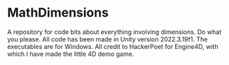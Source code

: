 # MathDimensions
A repository for code bits about everything involving dimensions. Do what you please.
All code has been made in Unity version 2022.3.19f1.
The executables are for Windows.
All credit to HackerPoet for Engine4D, with which I have made the little 4D demo game.
